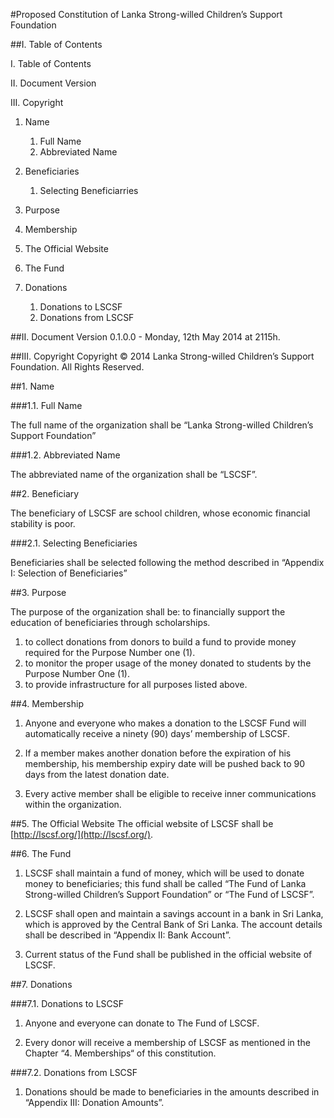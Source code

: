 #Proposed Constitution of Lanka Strong-willed Children’s Support Foundation

##I. Table of Contents

I. Table of Contents

II. Document Version

III. Copyright

1. Name
    1. Full Name
    2. Abbreviated Name
2. Beneficiaries
    1. Selecting Beneficiarries
    
3. Purpose
4. Membership
5. The Official Website
6. The Fund
7. Donations
    1. Donations to LSCSF
    2. Donations from LSCSF
    
##II. Document Version
0.1.0.0 - Monday, 12th May 2014 at 2115h.

##III. Copyright
Copyright &copy; 2014 Lanka Strong-willed Children’s Support Foundation. All Rights Reserved.

##1. Name

###1.1. Full Name

The full name of the organization shall be “Lanka Strong-willed Children’s Support Foundation”

###1.2. Abbreviated Name

The abbreviated name of the organization shall be “LSCSF”.

##2. Beneficiary

The beneficiary of LSCSF are school children, whose economic financial stability is poor.

###2.1. Selecting Beneficiaries

Beneficiaries shall be selected following the method described in “Appendix I: Selection of Beneficiaries”

##3. Purpose

The purpose of the organization shall be:
to financially support the education of beneficiaries through scholarships.

1. to collect donations from donors to build a fund to provide money required for the Purpose Number one (1).
2. to monitor the proper usage of the money donated to students by the Purpose Number One (1).
3. to provide infrastructure for all purposes listed above.

##4. Membership

1. Anyone and everyone who makes a donation to the LSCSF Fund will automatically receive a ninety (90) days’ membership of LSCSF.

2. If a member makes another donation before the expiration of his membership, his membership expiry date will be pushed back to 90 days from the latest donation date.

3. Every active member shall be eligible to receive inner communications within the organization.

##5. The Official Website
The official website of LSCSF shall be [http://lscsf.org/](http://lscsf.org/).

##6. The Fund
1. LSCSF shall maintain a fund of money, which will be used to donate money to beneficiaries; this fund shall be called “The Fund of Lanka Strong-willed Children’s Support Foundation” or “The Fund of LSCSF”.

2. LSCSF shall open and maintain a savings account in a bank in Sri Lanka, which is approved by the Central Bank of Sri Lanka. The account details shall be described in “Appendix II: Bank Account”.

3. Current status of the Fund shall be published in the official website of LSCSF.

##7. Donations

###7.1. Donations to LSCSF

1. Anyone and everyone can donate to The Fund of LSCSF.

2. Every donor will receive a membership of LSCSF as mentioned in the Chapter “4. Memberships“ of this constitution.

###7.2. Donations from LSCSF

1. Donations should be made to beneficiaries in the amounts described in “Appendix III: Donation Amounts”.